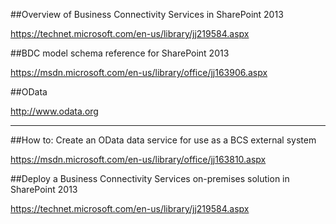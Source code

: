 ##Overview of Business Connectivity Services in SharePoint 2013

https://technet.microsoft.com/en-us/library/jj219584.aspx

##BDC model schema reference for SharePoint 2013

https://msdn.microsoft.com/en-us/library/office/jj163906.aspx

##OData

http://www.odata.org

---------------------------------------------------------------------

##How to: Create an OData data service for use as a BCS external system

https://msdn.microsoft.com/en-us/library/office/jj163810.aspx

##Deploy a Business Connectivity Services on-premises solution in SharePoint 2013

https://technet.microsoft.com/en-us/library/jj219584.aspx









